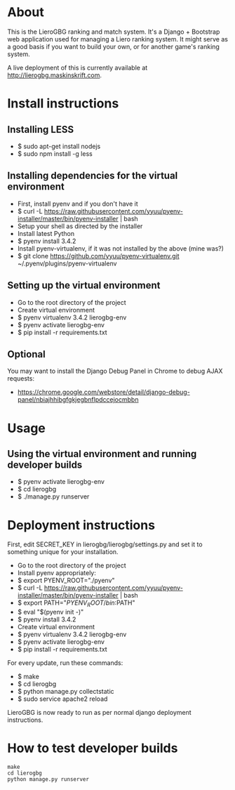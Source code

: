 About
============
This is the LieroGBG ranking and match system. It's a Django + Bootstrap web application used for managing a Liero ranking system. It might serve as a good basis if you want to build your own, or for another game's ranking system.

A live deployment of this is currently available at http://lierogbg.maskinskrift.com.

Install instructions
====================

Installing LESS
---------------
* $ sudo apt-get install nodejs
* $ sudo npm install -g less

Installing dependencies for the virtual environment
---------------------------------------------------

* First, install pyenv and if you don't have it
* $ curl -L https://raw.githubusercontent.com/yyuu/pyenv-installer/master/bin/pyenv-installer | bash
* Setup your shell as directed by the installer
* Install latest Python
* $ pyenv install 3.4.2
* Install pyenv-virtualenv, if it was not installed by the above (mine was?)
* $ git clone https://github.com/yyuu/pyenv-virtualenv.git ~/.pyenv/plugins/pyenv-virtualenv

Setting up the virtual environment
----------------------------------

* Go to the root directory of the project
* Create virtual environment
* $ pyenv virtualenv 3.4.2 lierogbg-env
* $ pyenv activate lierogbg-env
* $ pip install -r requirements.txt

Optional
--------
You may want to install the Django Debug Panel in Chrome to debug AJAX
requests:
* https://chrome.google.com/webstore/detail/django-debug-panel/nbiajhhibgfgkjegbnflpdccejocmbbn

Usage
=====

Using the virtual environment and running developer builds
----------------------------------------------------------
* $ pyenv activate lierogbg-env
* $ cd lierogbg
* $ ./manage.py runserver

Deployment instructions
===================
First, edit SECRET_KEY in lierogbg/lierogbg/settings.py and set it to something unique
for your installation.

* Go to the root directory of the project
* Install pyenv appropriately:
* $ export PYENV_ROOT="./pyenv"
* $ curl -L https://raw.githubusercontent.com/yyuu/pyenv-installer/master/bin/pyenv-installer | bash
* $ export PATH="$PYENV_ROOT/bin:$PATH"
* $ eval "$(pyenv init -)"
* $ pyenv install 3.4.2
* Create virtual environment
* $ pyenv virtualenv 3.4.2 lierogbg-env
* $ pyenv activate lierogbg-env
* $ pip install -r requirements.txt

For every update, run these commands:
* $ make
* $ cd lierogbg
* $ python manage.py collectstatic
* $ sudo service apache2 reload

LieroGBG is now ready to run as per normal django deployment instructions.

How to test developer builds
============
    make
    cd lierogbg
    python manage.py runserver
